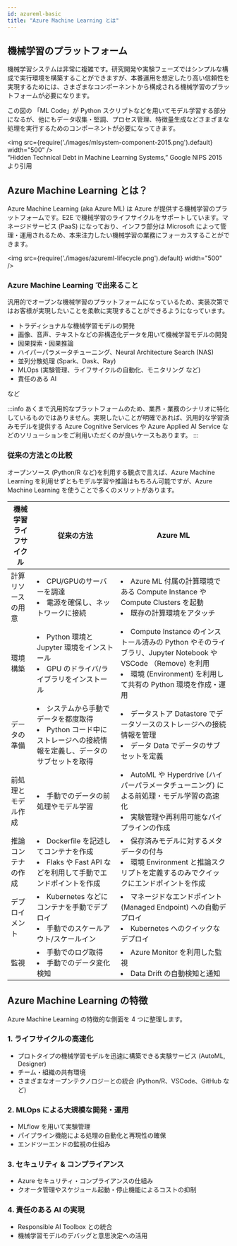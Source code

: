 ```yaml
---
id: azureml-basic
title: "Azure Machine Learning とは"
---
```


## 機械学習のプラットフォーム

機械学習システムは非常に複雑です。研究開発や実験フェーズではシンプルな構成で実行環境を構築することができますが、本番運用を想定したり高い信頼性を実現するためには、さまざまなコンポーネントから構成される機械学習のプラットフォームが必要になります。

この図の 「ML Code」が Python スクリプトなどを用いてモデル学習する部分になるが、他にもデータ収集・堅調、プロセス管理、特徴量生成などさまざまな処理を実行するためのコンポーネントが必要になってきます。

<img src={require('./images/mlsystem-component-2015.png').default} width="500" /><br />
“Hidden Technical Debt in Machine Learning Systems,” Google NIPS 2015  より引用


## Azure Machine Learning とは？

Azure Machine Learning (aka Azure ML) は Azure が提供する機械学習のプラットフォームです。E2E で機械学習のライフサイクルをサポートしています。マネージドサービス (PaaS) になっており、インフラ部分は Microsoft によって管理・運用されるため、本来注力したい機械学習の業務にフォーカスすることができます。

<img src={require('./images/azureml-lifecycle.png').default} width="500" /><br />



### Azure Machine Learning で出来ること

汎用的でオープンな機械学習のプラットフォームになっているため、実装次第ではお客様が実現したいことを柔軟に実現することができるようになっています。


- トラディショナルな機械学習モデルの開発
- 画像、音声、テキストなどの非構造化データを用いて機械学習モデルの開発
- 因果探索・因果推論
- ハイパーパラメータチューニング、Neural Architecture Search (NAS)
- 並列分散処理 (Spark、Dask、Ray)
- MLOps (実験管理、ライフサイクルの自動化、モニタリング など)
- 責任のある AI

など


:::info
あくまで汎用的なプラットフォームのため、業界・業務のシナリオに特化しているものではありません。実現したいことが明確であれば、汎用的な学習済みモデルを提供する Azure Cognitive Services や Azure Applied AI Service などのソリューションをご利用いただくのが良いケースもあります。
:::


### 従来の方法との比較

オープンソース (Python/R など)を利用する観点で言えば、Azure Machine Learning を利用せずともモデル学習や推論はもちろん可能ですが、Azure Machine Learning を使うことで多くのメリットがあります。

| 機械学習ライフサイクル    | 従来の方法 | Azure ML | 
|-----------|---------|---------|
| 計算リソースの用意 |<li>CPU/GPUのサーバーを調達</li><li>電源を確保し、ネットワークに接続</li>|<li> Azure ML 付属の計算環境である Compute Instance や Compute Clusters を起動</li><li>既存の計算環境をアタッチ</li>|
| 環境構築      |<li>Python 環境と Jupyter 環境をインストール</li><li>GPU のドライバ/ライブラリをインストール</li>|<li>Compute Instance のインストール済みの Python やそのライブラリ、Jupyter Notebook や VSCode （Remove) を利用</li><li>環境 (Environment) を利用して共有の Python 環境を作成・運用</li>|
| データの準備    |<li>システムから手動でデータを都度取得</li><li>Python コード中にストレージへの接続情報を定義し、データのサブセットを取得</li>|<li>データストア Datastore でデータソースのストレージへの接続情報を管理</li><li>データ Data でデータのサブセットを定義</li>|
| 前処理とモデル作成 |<li>手動でのデータの前処理やモデル学習</li>|<li>AutoML や Hyperdrive (ハイパーパラメータチューニング) による前処理・モデル学習の高速化</li><li>実験管理や再利用可能なパイプラインの作成</li>|
| 推論コンテナの作成 |<li>Dockerfile を記述してコンテナを作成</li><li>Flaks や Fast API などを利用して手動でエンドポイントを作成</li>|<li>保存済みモデルに対するメタデータの付与</li><li>環境 Environment と推論スクリプトを定義するのみでクイックにエンドポイントを作成</li>| 
| デプロイメント   |<li>Kubernetes などにコンテナを手動でデプロイ</li><li>手動でのスケールアウト/スケールイン</li>|<li>マネージドなエンドポイント (Managed Endpoint) への自動デプロイ</li><li>Kubernetes へのクイックなデプロイ</li>|
| 監視        |<li>手動でのログ取得</li><li>手動でのデータ変化検知</li>|<li>Azure Monitor を利用した監視</li><li>Data Drift の自動検知と通知</li>|

## Azure Machine Learning の特徴

Azure Machine Learning の特徴的な側面を 4 つに整理します。

### 1. ライフサイクルの高速化
- プロトタイプの機械学習モデルを迅速に構築できる実験サービス (AutoML, Designer)
- チーム・組織の共有環境
- さまざまなオープンテクノロジーとの統合 (Python/R、VSCode、GitHub など)

### 2. MLOps による大規模な開発・運用
- MLflow を用いて実験管理
- パイプライン機能による処理の自動化と再現性の確保
- エンドツーエンドの監視の仕組み

### 3. セキュリティ & コンプライアンス
- Azure セキュリティ・コンプライアンスの仕組み
- クオータ管理やスケジュール起動・停止機能によるコストの抑制

### 4. 責任のある AI の実現
- Responsible AI Toolbox との統合
- 機械学習モデルのデバッグと意思決定への活用

